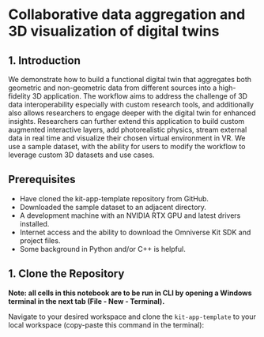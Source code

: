 # Collaborative data aggregation and 3D visualization of digital twins
## 1. Introduction
We demonstrate how to build a functional digital twin that aggregates both geometric and non-geometric data from different sources into a high-fidelity 3D application. The workflow aims to address the challenge of 3D data interoperability especially with custom research tools, and additionally also allows researchers to engage deeper with the digital twin for enhanced insights. Researchers can further extend this application to build custom augmented interactive layers, add photorealistic physics, stream external data in real time and visualize their chosen virtual environment in VR. We use a sample dataset, with the ability for users to modify the workflow to leverage custom 3D datasets and use cases.​

## Prerequisites
* Have cloned the kit-app-template repository from GitHub.
* Downloaded the sample dataset to an adjacent directory.
* A development machine with an NVIDIA RTX GPU and latest drivers installed.
* Internet access and the ability to download the Omniverse Kit SDK and project files.
* Some background in Python and/or C++ is helpful.

## 1. Clone the Repository
__Note: all cells in this notebook are to be run in CLI by opening a Windows terminal in the next tab (File - New - Terminal).__

Navigate to your desired workspace and clone the `kit-app-template` to your local workspace (copy-paste this command in the terminal):

